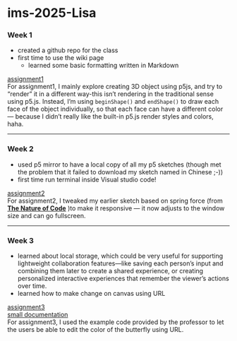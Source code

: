 # ims-2025-Lisa

### Week 1

- created a github repo for the class
- first time to use the wiki page
  - learned some basic formatting written in Markdown

[assignment1](https://editor.p5js.org/Lisa-HuangZijin/sketches/7j5JbKo39)  
For assignment1, I mainly explore creating 3D object using p5js, and try to “render” it in a different way-this isn’t rendering in the traditional sense using p5.js. Instead, I’m using `beginShape()` and `endShape()` to draw each face of the object individually, so that each face can have a different color — because I didn’t really like the built-in p5.js render styles and colors, haha.

---

### Week 2

- used p5 mirror to have a local copy of all my p5 sketches (though met the problem that it failed to download my sketch named in Chinese ;-))
- first time run terminal inside Visual studio code!

[assignment2](https://editor.p5js.org/Lisa-HuangZijin/sketches/J3SNMDiYw)  
For assignment2, I tweaked my earlier sketch based on spring force (from [**The Nature of Code**](https://wp.nyu.edu/lisa_huang/category/nature-of-code/) )to make it responsive — it now adjusts to the window size and can go fullscreen.

---

### Week 3

- learned about local storage, which could be very useful for supporting lightweight collaboration features—like saving each person’s input and combining them later to create a shared experience, or creating personalized interactive experiences that remember the viewer’s actions over time.
- learned how to make change on canvas using URL

[assignment3](https://editor.p5js.org/Lisa-HuangZijin/sketches/qDR5P7AK1)  
[small documentation](https://www.notion.so/ims03-url-for-sketch-1d244b9cec2880ae8e57d594de0eebbe)  
For assignment3, I used the example code provided by the professor to let the users be able to edit the color of the butterfly using URL.
